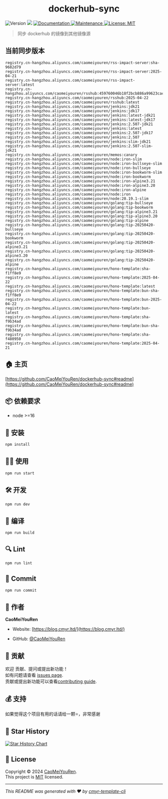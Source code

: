 <h1 align="center">dockerhub-sync </h1>
<p>
  <img alt="Version" src="https://img.shields.io/badge/version-0.1.0-blue.svg?cacheSeconds=2592000" />
  <img src="https://img.shields.io/badge/node-%3E%3D16-blue.svg" />
  <a href="https://github.com/CaoMeiYouRen/dockerhub-sync#readme" target="_blank">
    <img alt="Documentation" src="https://img.shields.io/badge/documentation-yes-brightgreen.svg" />
  </a>
  <a href="https://github.com/CaoMeiYouRen/dockerhub-sync/graphs/commit-activity" target="_blank">
    <img alt="Maintenance" src="https://img.shields.io/badge/Maintained%3F-yes-green.svg" />
  </a>
  <a href="https://github.com/CaoMeiYouRen/dockerhub-sync/blob/master/LICENSE" target="_blank">
    <img alt="License: MIT" src="https://img.shields.io/github/license/CaoMeiYouRen/dockerhub-sync?color=yellow" />
  </a>
</p>


> 同步 dockerhub 的镜像到其他镜像源

## 当前同步版本

<!-- DOCKER_START -->
```
registry.cn-hangzhou.aliyuncs.com/caomeiyouren/rss-impact-server:sha-9682d79
registry.cn-hangzhou.aliyuncs.com/caomeiyouren/rss-impact-server:2025-04-21
registry.cn-hangzhou.aliyuncs.com/caomeiyouren/rss-impact-server:latest
registry.cn-hangzhou.aliyuncs.com/caomeiyouren/rsshub:459760046b18f2bcb886a99623cacd70fa93f3a6
registry.cn-hangzhou.aliyuncs.com/caomeiyouren/rsshub:2025-04-22
registry.cn-hangzhou.aliyuncs.com/caomeiyouren/rsshub:latest
registry.cn-hangzhou.aliyuncs.com/caomeiyouren/jenkins:jdk21
registry.cn-hangzhou.aliyuncs.com/caomeiyouren/jenkins:jdk17
registry.cn-hangzhou.aliyuncs.com/caomeiyouren/jenkins:latest-jdk21
registry.cn-hangzhou.aliyuncs.com/caomeiyouren/jenkins:latest-jdk17
registry.cn-hangzhou.aliyuncs.com/caomeiyouren/jenkins:2.507-jdk21
registry.cn-hangzhou.aliyuncs.com/caomeiyouren/jenkins:latest
registry.cn-hangzhou.aliyuncs.com/caomeiyouren/jenkins:2.507-jdk17
registry.cn-hangzhou.aliyuncs.com/caomeiyouren/jenkins:2.507
registry.cn-hangzhou.aliyuncs.com/caomeiyouren/jenkins:slim-jdk21
registry.cn-hangzhou.aliyuncs.com/caomeiyouren/jenkins:2.507-slim-jdk21
registry.cn-hangzhou.aliyuncs.com/caomeiyouren/memos:canary
registry.cn-hangzhou.aliyuncs.com/caomeiyouren/node:iron-slim
registry.cn-hangzhou.aliyuncs.com/caomeiyouren/node:iron-bullseye-slim
registry.cn-hangzhou.aliyuncs.com/caomeiyouren/node:iron-bullseye
registry.cn-hangzhou.aliyuncs.com/caomeiyouren/node:iron-bookworm-slim
registry.cn-hangzhou.aliyuncs.com/caomeiyouren/node:iron-bookworm
registry.cn-hangzhou.aliyuncs.com/caomeiyouren/node:iron-alpine3.21
registry.cn-hangzhou.aliyuncs.com/caomeiyouren/node:iron-alpine3.20
registry.cn-hangzhou.aliyuncs.com/caomeiyouren/node:iron-alpine
registry.cn-hangzhou.aliyuncs.com/caomeiyouren/node:iron
registry.cn-hangzhou.aliyuncs.com/caomeiyouren/node:20.19.1-slim
registry.cn-hangzhou.aliyuncs.com/caomeiyouren/golang:tip-bullseye
registry.cn-hangzhou.aliyuncs.com/caomeiyouren/golang:tip-bookworm
registry.cn-hangzhou.aliyuncs.com/caomeiyouren/golang:tip-alpine3.21
registry.cn-hangzhou.aliyuncs.com/caomeiyouren/golang:tip-alpine3.20
registry.cn-hangzhou.aliyuncs.com/caomeiyouren/golang:tip-alpine
registry.cn-hangzhou.aliyuncs.com/caomeiyouren/golang:tip-20250420-bullseye
registry.cn-hangzhou.aliyuncs.com/caomeiyouren/golang:tip-20250420-bookworm
registry.cn-hangzhou.aliyuncs.com/caomeiyouren/golang:tip-20250420-alpine3.21
registry.cn-hangzhou.aliyuncs.com/caomeiyouren/golang:tip-20250420-alpine3.20
registry.cn-hangzhou.aliyuncs.com/caomeiyouren/golang:tip-20250420-alpine
registry.cn-hangzhou.aliyuncs.com/caomeiyouren/hono-template:sha-f1ff8e9
registry.cn-hangzhou.aliyuncs.com/caomeiyouren/hono-template:2025-04-22
registry.cn-hangzhou.aliyuncs.com/caomeiyouren/hono-template:latest
registry.cn-hangzhou.aliyuncs.com/caomeiyouren/hono-template:bun-sha-f1ff8e9
registry.cn-hangzhou.aliyuncs.com/caomeiyouren/hono-template:bun-2025-04-22
registry.cn-hangzhou.aliyuncs.com/caomeiyouren/hono-template:bun-latest
registry.cn-hangzhou.aliyuncs.com/caomeiyouren/hono-template:sha-f9b34ad
registry.cn-hangzhou.aliyuncs.com/caomeiyouren/hono-template:bun-sha-f9b34ad
registry.cn-hangzhou.aliyuncs.com/caomeiyouren/hono-template:sha-f480950
registry.cn-hangzhou.aliyuncs.com/caomeiyouren/hono-template:2025-04-21
```
<!-- DOCKER_END -->

## 🏠 主页

[https://github.com/CaoMeiYouRen/dockerhub-sync#readme](https://github.com/CaoMeiYouRen/dockerhub-sync#readme)


## 📦 依赖要求


- node >=16

## 🚀 安装

```sh
npm install
```

## 👨‍💻 使用

```sh
npm run start
```

## 🛠️ 开发

```sh
npm run dev
```

## 🔧 编译

```sh
npm run build
```

## 🔍 Lint

```sh
npm run lint
```

## 💾 Commit

```sh
npm run commit
```


## 👤 作者


**CaoMeiYouRen**

* Website: [https://blog.cmyr.ltd/](https://blog.cmyr.ltd/)

* GitHub: [@CaoMeiYouRen](https://github.com/CaoMeiYouRen)


## 🤝 贡献

欢迎 贡献、提问或提出新功能！<br />如有问题请查看 [issues page](https://github.com/CaoMeiYouRen/dockerhub-sync/issues). <br/>贡献或提出新功能可以查看[contributing guide](https://github.com/CaoMeiYouRen/dockerhub-sync/blob/master/CONTRIBUTING.md).

## 💰 支持

如果觉得这个项目有用的话请给一颗⭐️，非常感谢

## 🌟 Star History

[![Star History Chart](https://api.star-history.com/svg?repos=CaoMeiYouRen/dockerhub-sync&type=Date)](https://star-history.com/#CaoMeiYouRen/dockerhub-sync&Date)

## 📝 License

Copyright © 2024 [CaoMeiYouRen](https://github.com/CaoMeiYouRen).<br />
This project is [MIT](https://github.com/CaoMeiYouRen/dockerhub-sync/blob/master/LICENSE) licensed.

***
_This README was generated with ❤️ by [cmyr-template-cli](https://github.com/CaoMeiYouRen/cmyr-template-cli)_
